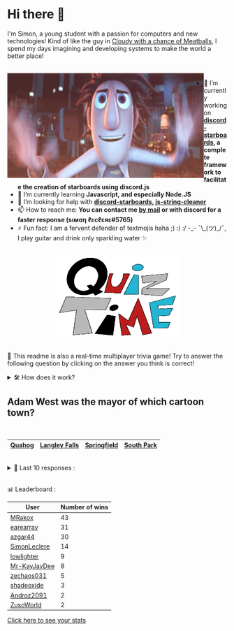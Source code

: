 # Hi there 👋

I'm Simon, a young student with a passion for computers and new technologies!
Kind of like the guy in [Cloudy with a chance of Meatballs](https://www.youtube.com/watch?v=dQw4w9WgXcQ), I spend my days imagining and developing systems to make the world a better place!

<br>

<img width="450" height="240" src="./assets/cloudyWithAChanceOfMeatBalls.gif" align=left>

- 🔭 I’m currently working on **[discord-starboards](https://github.com/SimonLeclere/discord-starboards), a complete framework to facilitate the creation of starboards using discord.js**
- 🌱 I’m currently learning **Javascript, and especially Node.JS**
- 🤔 I’m looking for help with **[discord-starboards](https://github.com/SimonLeclere/discord-starboards), [js-string-cleaner](https://github.com/SimonLeclere/Js-String-Cleaner)**
- 📫 How to reach me: **You can contact me [by mail](mailto:simon-leclere@orange.fr) or with discord for a faster response (sιмση ℓεcℓεяε#5765)**
- ⚡ Fun fact: I am a fervent defender of textmojis haha ;) :) :/ -\_- ¯\\\_(ツ)\_/¯, I play guitar and drink only sparkling water ✨

<br>

<center><img width="280" height="187" src="./assets/quizTime.gif"></center>

<br>

🎲 This readme is also a real-time multiplayer trivia game! Try to answer the following question by clicking on the answer you think is correct!
<details>
  <summary>🛠️ How does it work?</summary>
  Each answer is a link to a pre-filled issue. When you press "Submit new issue", it triggers a Github action workflow that compares your answer with the correct answer, finds a new question and updates the readme.md file. Not bad huh?! This whole process only takes about 20 seconds!
</details>

## Adam West was the mayor of which cartoon town?

<br>

| [Quahog](https://github.com/SimonLeclere/SimonLeclere/issues/new?title=quiz%7C1521%7CQuahog&body=Just%20click%20'Submit%20new%20issue'.) | [Langley Falls](https://github.com/SimonLeclere/SimonLeclere/issues/new?title=quiz%7C1521%7CLangley%20Falls&body=Just%20click%20'Submit%20new%20issue'.) | [Springfield](https://github.com/SimonLeclere/SimonLeclere/issues/new?title=quiz%7C1521%7CSpringfield&body=Just%20click%20'Submit%20new%20issue'.) | [South Park](https://github.com/SimonLeclere/SimonLeclere/issues/new?title=quiz%7C1521%7CSouth%20Park&body=Just%20click%20'Submit%20new%20issue'.) |
| - | - | - | - | 

<br>

<details>
  <summary>📒 Last 10 responses :</summary>

- **MRakox** answered **False** to `Kangaroos keep food in their pouches next to their children.` (Good answer)
- **MRakox** answered **Drake** to `Aubrey Graham is better known as` (Good answer)
- **MRakox** answered **Matthew Taylor** to `Who plays the Nemesis in the Resident Evil movies?` (Good answer)
- **MRakox** answered **False** to `In "Mario Kart 64", Waluigi is a playable character.` (Good answer)
- **MRakox** answered **Japan** to `The sport of judo comes from what Asian country?` (Good answer)
- **MRakox** answered **South Africa** to `Which country has three capital cities?` (Good answer)
- **MRakox** answered **Rad Mobile** to `Which game did "Sonic The Hedgehog" make his first appearance in?` (Good answer)
- **MRakox** answered **Diagnosis** to `What is the medical term for a doctor's identification of a disease?` (Good answer)
- **MRakox** answered **Gettysburg** to `Where was Abraham Lincoln’s most famous address delivered?` (Good answer)
- **MRakox** answered **Skeleton** to `Which of these is an actual Winter Olympics event?` (Good answer)

</details>

<br>

📊 Leaderboard :

| User | Number of wins |
|-|-|
| [MRakox](https://github.com/MRakox) | 43 |
| [earearray](https://github.com/earearray) | 31 |
| [azgar44](https://github.com/azgar44) | 30 |
| [SimonLeclere](https://github.com/SimonLeclere) | 14 |
| [lowlighter](https://github.com/lowlighter) | 9 |
| [Mr-KayJayDee](https://github.com/Mr-KayJayDee) | 8 |
| [zechaos031](https://github.com/zechaos031) | 5 |
| [shadeoxide](https://github.com/shadeoxide) | 3 |
| [Androz2091](https://github.com/Androz2091) | 2 |
| [ZusoWorld](https://github.com/ZusoWorld) | 2 |

[Click here to see your stats](https://github.com/SimonLeclere/SimonLeclere/issues/new?title=MyStats&body=Just%20click%20%27Submit%20new%20issue%27.)